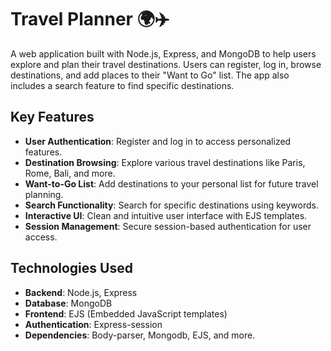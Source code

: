 # Travel Planner 🌍✈️

A web application built with Node.js, Express, and MongoDB to help users explore and plan their travel destinations. Users can register, log in, browse destinations, and add places to their "Want to Go" list. The app also includes a search feature to find specific destinations.

## Key Features

- **User Authentication**: Register and log in to access personalized features.
- **Destination Browsing**: Explore various travel destinations like Paris, Rome, Bali, and more.
- **Want-to-Go List**: Add destinations to your personal list for future travel planning.
- **Search Functionality**: Search for specific destinations using keywords.
- **Interactive UI**: Clean and intuitive user interface with EJS templates.
- **Session Management**: Secure session-based authentication for user access.

## Technologies Used

- **Backend**: Node.js, Express
- **Database**: MongoDB
- **Frontend**: EJS (Embedded JavaScript templates)
- **Authentication**: Express-session
- **Dependencies**: Body-parser, Mongodb, EJS, and more.
